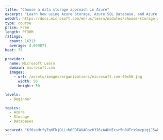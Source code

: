 ```yaml
---
title: "Choose a data storage approach in Azure"
excerpt: "Learn how using Azure Storage, Azure SQL Database, and Azure Cosmos DB - or a combination of them - for your business scenario is the best way to get the most performant solution."
webUrl: https://docs.microsoft.com/en-us/learn/modules/choose-storage-approach-in-azure/
type: course
price: Free
length: PT30M
ratings:
  count: 16313
  average: 4.699871
heat: 75

provider:
  name: Microsoft Learn
  domain: microsoft.com
  images:
    - url: /assets/images/organizations/microsoft.com-50x50.jpg
      width: 50
      height: 50

levels:
  - Beginner

topics:
  - Azure
  - Storage
  - Databases

secured: "Kf6saMrfyTqNFkjOLL+b0EDFAVADazH3I6zA4HNItsr5n8UTcx9mzpiqjJ5wkpiVLrxhmn4bpWlasPzvsjEVpc9xrZmdgFByHzfVf7TVYh95Mi+rIbmM1ND2eZvk7VGebMGs8lTquKufnx0UjRwyJGPUCK3OS0sKW4ds5vEvX9QkNWnmUy/WWzLZ9ltKp4i/vAsI3i48CmntAC4EJFGcl/v8uNtNoBd+SBG1ELZU4u7r9wviI5U6AhFhlP7wQI1T9+AH8URcd9pIPst6b4U1Vc/slSIbMlPDqxC0/opnU+hTZvwy2MOGaDiq7cC86i9U1GcKRb7w22b5ikg1vkkv6bv3hZuCdMpopjI/bfql/vKBc7gKV61C6c12BFqHBv/Kovw+USqQUoIGVQmFKH9ckUl7d5KLTvHSRKIlNURFnfeltEiKrSeIOkf5XgQDc1uL;w3Hn+lxsAibwfQHCJV/btA=="
---
```


